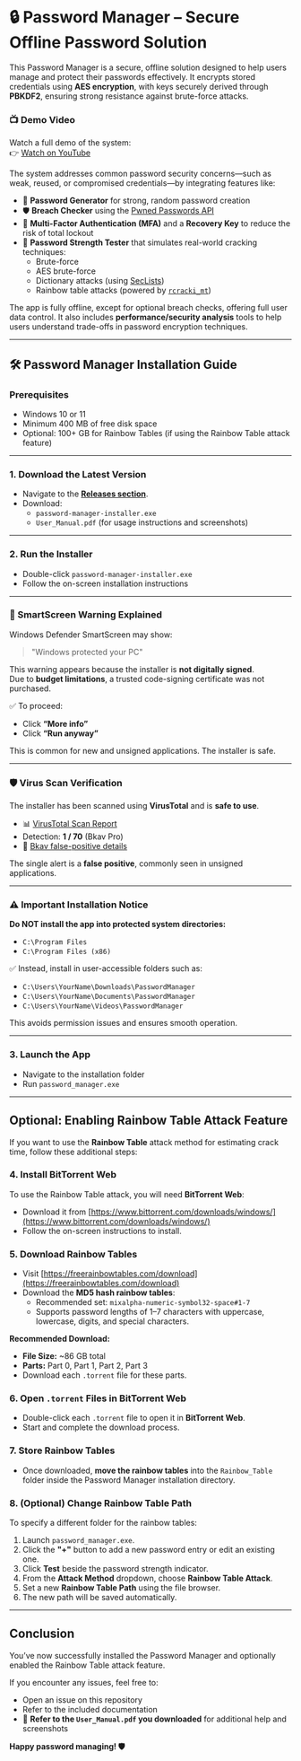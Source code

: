 # 🔒 Password Manager – Secure Offline Password Solution

This Password Manager is a secure, offline solution designed to help users manage and protect their passwords effectively. It encrypts stored credentials using **AES encryption**, with keys securely derived through **PBKDF2**, ensuring strong resistance against brute-force attacks.

### 📺 Demo Video  
Watch a full demo of the system:  
👉 [Watch on YouTube](https://youtu.be/w1cOuZHBx-M)

The system addresses common password security concerns—such as weak, reused, or compromised credentials—by integrating features like:

- 🔑 **Password Generator** for strong, random password creation  
- 🛡️ **Breach Checker** using the [Pwned Passwords API](https://github.com/lionheart/pwnedpasswords)  
- 🔐 **Multi-Factor Authentication (MFA)** and a **Recovery Key** to reduce the risk of total lockout  
- 🧠 **Password Strength Tester** that simulates real-world cracking techniques:
  - Brute-force
  - AES brute-force
  - Dictionary attacks (using [SecLists](https://github.com/danielmiessler/SecLists/tree/master/Passwords))
  - Rainbow table attacks (powered by [`rcracki_mt`](https://github.com/foreni-packages/rcracki_mt))

The app is fully offline, except for optional breach checks, offering full user data control. It also includes **performance/security analysis** tools to help users understand trade-offs in password encryption techniques.

---

## 🛠️ Password Manager Installation Guide

### Prerequisites

- Windows 10 or 11
- Minimum 400 MB of free disk space
- Optional: 100+ GB for Rainbow Tables (if using the Rainbow Table attack feature)

---

### 1. Download the Latest Version

- Navigate to the **[Releases section](https://github.com/Rakoim/FYP_Password_Manager/releases)**.
- Download:
  - `password-manager-installer.exe`
  - `User_Manual.pdf` (for usage instructions and screenshots)

---

### 2. Run the Installer

- Double-click `password-manager-installer.exe`
- Follow the on-screen installation instructions

---

### 🔐 SmartScreen Warning Explained

Windows Defender SmartScreen may show:

> "Windows protected your PC"

This warning appears because the installer is **not digitally signed**.  
Due to **budget limitations**, a trusted code-signing certificate was not purchased.

✅ To proceed:
- Click **“More info”**
- Click **“Run anyway”**

This is common for new and unsigned applications. The installer is safe.

---

### 🛡️ Virus Scan Verification

The installer has been scanned using **VirusTotal** and is **safe to use**.

- 📊 [VirusTotal Scan Report](https://www.virustotal.com/gui/file/a618a6b8e7c14ee556dca3d979e437c22f666574785ca82b0fe801ba290ccdd9/detection)
- Detection: **1 / 70** (Bkav Pro)
- 🧪 [Bkav false-positive details](https://hackerdose.com/malware/w32-aidetectmalware-bkav-pro/)

The single alert is a **false positive**, commonly seen in unsigned applications.

---

### ⚠️ Important Installation Notice

**Do NOT install the app into protected system directories:**
- `C:\Program Files`
- `C:\Program Files (x86)`

✅ Instead, install in user-accessible folders such as:
- `C:\Users\YourName\Downloads\PasswordManager`
- `C:\Users\YourName\Documents\PasswordManager`
- `C:\Users\YourName\Videos\PasswordManager`

This avoids permission issues and ensures smooth operation.

---

### 3. Launch the App

- Navigate to the installation folder
- Run `password_manager.exe`

---

## Optional: Enabling Rainbow Table Attack Feature

If you want to use the **Rainbow Table** attack method for estimating crack time, follow these additional steps:

### 4. Install BitTorrent Web
To use the Rainbow Table attack, you will need **BitTorrent Web**:

- Download it from [https://www.bittorrent.com/downloads/windows/](https://www.bittorrent.com/downloads/windows/)
- Follow the on-screen instructions to install.

### 5. Download Rainbow Tables
- Visit [https://freerainbowtables.com/download](https://freerainbowtables.com/download)
- Download the **MD5 hash rainbow tables**:
  - Recommended set: `mixalpha-numeric-symbol32-space#1-7`
  - Supports password lengths of 1–7 characters with uppercase, lowercase, digits, and special characters.

**Recommended Download:**
- **File Size:** ~86 GB total
- **Parts:** Part 0, Part 1, Part 2, Part 3
- Download each `.torrent` file for these parts.

### 6. Open `.torrent` Files in BitTorrent Web
- Double-click each `.torrent` file to open it in **BitTorrent Web**.
- Start and complete the download process.

### 7. Store Rainbow Tables
- Once downloaded, **move the rainbow tables** into the `Rainbow_Table` folder inside the Password Manager installation directory.

### 8. (Optional) Change Rainbow Table Path
To specify a different folder for the rainbow tables:

1. Launch `password_manager.exe`.
2. Click the **"+"** button to add a new password entry or edit an existing one.
3. Click **Test** beside the password strength indicator.
4. From the **Attack Method** dropdown, choose **Rainbow Table Attack**.
5. Set a new **Rainbow Table Path** using the file browser.
6. The new path will be saved automatically.

---

## Conclusion

You’ve now successfully installed the Password Manager and optionally enabled the Rainbow Table attack feature.

If you encounter any issues, feel free to:
- Open an issue on this repository
- Refer to the included documentation
- 📖 **Refer to the `User_Manual.pdf` you downloaded** for additional help and screenshots

**Happy password managing! 🛡️**

